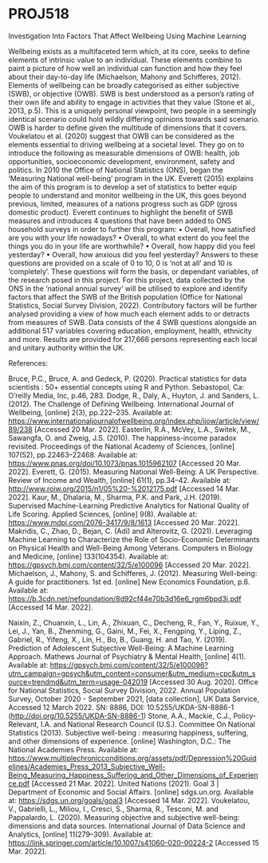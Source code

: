 # PROJ518
 Investigation Into Factors That Affect Wellbeing Using Machine Learning
 
 Wellbeing exists as a multifaceted term which, at its core, seeks to define elements of intrinsic value to an individual. These elements combine to paint a picture of how well an individual can function and how they feel about their day-to-day life (Michaelson, Mahony and Schifferes, 2012).
Elements of wellbeing can be broadly categorised as either subjective (SWB), or objective (OWB). SWB is best understood as a person’s rating of their own life and ability to engage in activities that they value (Stone et al., 2013, p.5). This is a uniquely personal viewpoint, two people in a seemingly identical scenario could hold wildly differing opinions towards said scenario. OWB is harder to define given the multitude of dimensions that it covers. Voukelatou et al. (2020) suggest that OWB can be considered as the elements essential to driving wellbeing at a societal level. They go on to introduce the following as measurable dimensions of OWB: health, job opportunities, socioeconomic development, environment, safety and politics.
In 2010 the Office of National Statistics (ONS), began the ‘Measuring National well-being’ program in the UK. Everett (2015) explains the aim of this program is to develop a set of statistics to better equip people to understand and monitor wellbeing in the UK, this goes beyond previous, limited, measures of a nations progress such as GDP (gross domestic product). Everett continues to highlight the benefit of SWB measures and introduces 4 questions that have been added to ONS household surveys in order to further this program:
•	Overall, how satisfied are you with your life nowadays?
•	Overall, to what extent do you feel the things you do in your life are worthwhile? 
•	Overall, how happy did you feel yesterday?
•	Overall, how anxious did you feel yesterday?
Answers to these questions are provided on a scale of 0 to 10, 0 is ‘not at all’ and 10 is ‘completely’. These questions will form the basis, or dependant variables, of the research posed in this project.
For this project, data collected by the ONS in the ‘national annual survey’ will be utilised to explore and identify factors that affect the SWB of the British population (Office for National Statistics, Social Survey Division, 2022). Contributory factors will be further analysed providing a view of how much each element adds to or detracts from measures of SWB. 
Data consists of the 4 SWB questions alongside an additional 517 variables covering education, employment, health, ethnicity and more. Results are provided for 217,666 persons representing each local and unitary authority within the UK.

References:

Bruce, P.C., Bruce, A. and Gedeck, P. (2020). Practical statistics for data scientists : 50+ essential concepts using R and Python. Sebastopol, Ca: O’reilly Media, Inc, p.46, 283.
Dodge, R., Daly, A., Huyton, J. and Sanders, L. (2012). The Challenge of Defining Wellbeing. International Journal of Wellbeing, [online] 2(3), pp.222–235. Available at: https://www.internationaljournalofwellbeing.org/index.php/ijow/article/view/89/238 [Accessed 20 Mar. 2022].
Easterlin, R.A., McVey, L.A., Switek, M., Sawangfa, O. and Zweig, J.S. (2010). The happiness-income paradox revisited. Proceedings of the National Academy of Sciences, [online] 107(52), pp.22463–22468. Available at: https://www.pnas.org/doi/10.1073/pnas.1015962107 [Accessed 20 Mar. 2022].
Everett, G. (2015). Measuring National Well-Being: A UK Perspective. Review of Income and Wealth, [online] 61(1), pp.34–42. Available at: http://www.roiw.org/2015/n1/05%20-%2012175.pdf [Accessed 14 Mar. 2022].
Kaur, M., Dhalaria, M., Sharma, P.K. and Park, J.H. (2019). Supervised Machine-Learning Predictive Analytics for National Quality of Life Scoring. Applied Sciences, [online] 9(8). Available at: https://www.mdpi.com/2076-3417/9/8/1613 [Accessed 20 Mar. 2022].
Makridis, C., Zhao, D., Bejan, C. (Adi) and Alterovitz, G. (2021). Leveraging Machine Learning to Characterize the Role of Socio-Economic Determinants on Physical Health and Well-Being Among Veterans. Computers in Biology and Medicine, [online] 133(104354). Available at: https://gpsych.bmj.com/content/32/5/e100096 [Accessed 20 Mar. 2022].
Michaelson, J., Mahony, S. and Schifferes, J. (2012). Measuring Well-being: A guide for practitioners. 1st ed. [online] New Economics Foundation, p.6. Available at: https://b.3cdn.net/nefoundation/8d92cf44e70b3d16e6_rgm6bpd3i.pdf [Accessed 14 Mar. 2022].


Naixin, Z., Chuanxin, L., Lin, A., Zhixuan, C., Decheng, R., Fan, Y., Ruixue, Y., Lei, J., Yan, B., Zhenming, G., Gaini, M., Fei, X., Fengping, Y., Liping, Z., Gabriel, R., Yifeng, X., Lin, H., Bo, B., Guang, H. and Tao, Y. (2019). Prediction of Adolescent Subjective Well-Being: A Machine Learning Approach. Mathews Journal of Psychiatry & Mental Health, [online] 4(1). Available at: https://gpsych.bmj.com/content/32/5/e100096?utm_campaign=gpsych&utm_content=consumer&utm_medium=cpc&utm_source=trendmd&utm_term=usage-042019 [Accessed 30 Aug. 2020]. 
Office for National Statistics, Social Survey Division, 2022. Annual Population Survey, October 2020 - September 2021, [data collection], UK Data Service, Accessed 12 March 2022. SN: 8886, DOI: 10.5255/UKDA-SN-8886-1 (http://doi.org/10.5255/UKDA-SN-8886-1)
Stone, A.A., Mackie, C.J., Policy-Relevant, I.A. and National Research Council (U.S.). Committee On National Statistics (2013). Subjective well-being : measuring happiness, suffering, and other dimensions of experience. [online] Washington, D.C.: The National Academies Press. Available at: https://www.multiplechronicconditions.org/assets/pdf/Depression%20Guidelines/Academies_Press_2013_Subjective_Well-Being_Measuring_Happiness_Suffering_and_Other_Dimensions_of_Experience.pdf [Accessed 21 Mar. 2022]. 
United Nations (2021). Goal 3 | Department of Economic and Social Affairs. [online] sdgs.un.org. Available at: https://sdgs.un.org/goals/goal3 [Accessed 14 Mar. 2022].
Voukelatou, V., Gabrielli, L., Miliou, I., Cresci, S., Sharma, R., Tesconi, M. and Pappalardo, L. (2020). Measuring objective and subjective well-being: dimensions and data sources. International Journal of Data Science and Analytics, [online] 11(279–309). Available at: https://link.springer.com/article/10.1007/s41060-020-00224-2 [Accessed 15 Mar. 2022].


